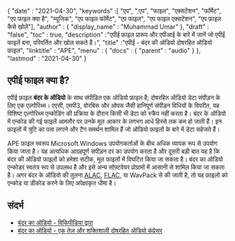 {
  "date" : "2021-04-30",
  "keywords" :[ "एप", ".एप", "फाइल", "एक्सटेंशन", "फॉर्मेट", "एप फाइल क्या है", "म्यूजिक", "एप फाइल फॉर्मेट", "एप फाइल", "एप फाइल एक्सटेंशन", "एप फ़ाइल कैसे खोलें"],
  "author" : {
    "display_name" : "Muhammad Umar"
},
  "draft" : "false",
  "toc" : true,
  "description" :"एपीई फ़ाइल प्रारूप और एपीआई के बारे में जानें जो एपीई फाइलें बना, परिवर्तित और खोल सकते हैं।",
  "title" :"एपीई - बंदर की ऑडियो दोषरहित ऑडियो फ़ाइल",
  "linktitle" : "APE",
  "menu" : {
    "docs" : {
      "parent" : "audio"
}
},
  "lastmod" : "2021-04-30"
}

## एपीई फाइल क्या है?

एपीई फ़ाइल **बंदर के ऑडियो** के साथ संपीड़ित एक ऑडियो फ़ाइल है; दोषरहित ऑडियो डेटा संपीड़न के लिए एक एल्गोरिथ्म। एएसी, एमपी3, वोरबिस और ओपस जैसी हानिपूर्ण संपीड़न विधियों के विपरीत, यह विशिष्ट एल्गोरिथ्म एन्कोडिंग की प्रक्रिया के दौरान किसी भी डेटा को स्क्रैप नहीं करता है। बंदर के ऑडियो में एन्कोड की गई फाइलें आमतौर पर उनके मूल आकार के लगभग आधे हिस्से तक कम हो जाती हैं। इन फ़ाइलों में त्रुटि का पता लगाने और टैग समर्थन शामिल हैं जो ऑडियो फ़ाइलों के बारे में डेटा सहेजते हैं।

APE फ़ाइल स्वरूप Microsoft Windows उपयोगकर्ताओं के बीच अधिक व्यापक रूप से उपयोग किया जाता है। यह अत्यधिक आग्रहपूर्ण संपीड़न दर का उपयोग करता है और दूसरी बड़ी बात यह है कि बंदर की ऑडियो फाइलों को हमेशा सटीक, मूल फाइलों में विघटित किया जा सकता है। बंदर का ऑडियो एन्कोडर स्वतंत्र रूप से उपलब्ध है और इसे अन्य सॉफ़्टवेयर प्रोग्रामों में आसानी से शामिल किया जा सकता है। अगर बंदर के ऑडियो की तुलना [ALAC](/audio/alac/), [FLAC](/audio/flac/), या WavPack से की जाती है, तो यह फ़ाइलों को एन्कोड या डीकोड करने के लिए अपेक्षाकृत धीमा है।

## संदर्भ

* [बंदर का ऑडियो - विकिपीडिया द्वारा](https://en.wikipedia.org/wiki/Monkey%27s_Audio)
* [बंदर का ऑडियो - एक तेज़ और शक्तिशाली दोषरहित ऑडियो कंप्रेसर](https://monkeysaudio.com/index.html)


